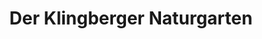 ---
title: "Der Klingberger Naturgarten"
url: /scharbeutz/der-klingberger-naturgarten/
shop: Gemüse & Obst
---